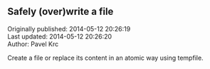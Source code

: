 ## Safely (over)write a file  
Originally published: 2014-05-12 20:26:19  
Last updated: 2014-05-12 20:26:20  
Author: Pavel Krc  
  
Create a file or replace its content in an atomic way using tempfile.